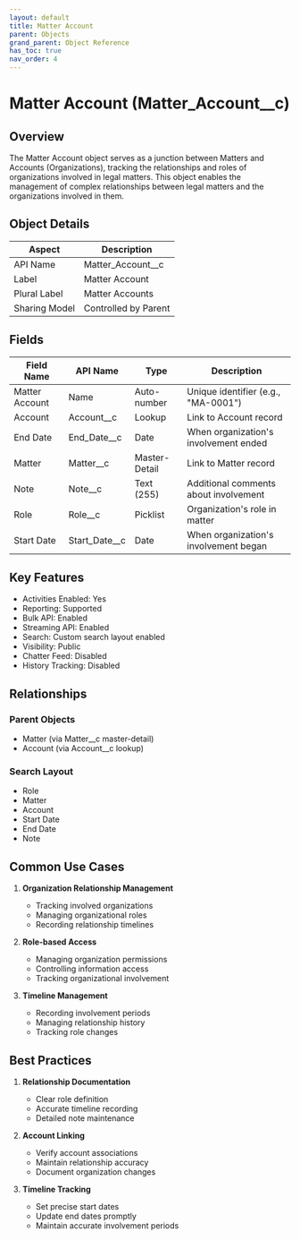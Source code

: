 ```yaml
---
layout: default
title: Matter Account
parent: Objects
grand_parent: Object Reference
has_toc: true
nav_order: 4
---
```


# Matter Account (Matter_Account__c)

## Overview

The Matter Account object serves as a junction between Matters and Accounts (Organizations), tracking the relationships and roles of organizations involved in legal matters. This object enables the management of complex relationships between legal matters and the organizations involved in them.

## Object Details

| Aspect | Description |
|--------|-------------|
| API Name | Matter_Account__c |
| Label | Matter Account |
| Plural Label | Matter Accounts |
| Sharing Model | Controlled by Parent |

## Fields

| Field Name | API Name | Type | Description |
|------------|----------|------|-------------|
| Matter Account | Name | Auto-number | Unique identifier (e.g., "MA-0001") |
| Account | Account__c | Lookup | Link to Account record |
| End Date | End_Date__c | Date | When organization's involvement ended |
| Matter | Matter__c | Master-Detail | Link to Matter record |
| Note | Note__c | Text (255) | Additional comments about involvement |
| Role | Role__c | Picklist | Organization's role in matter |
| Start Date | Start_Date__c | Date | When organization's involvement began |

## Key Features

- Activities Enabled: Yes
- Reporting: Supported
- Bulk API: Enabled
- Streaming API: Enabled
- Search: Custom search layout enabled
- Visibility: Public
- Chatter Feed: Disabled
- History Tracking: Disabled

## Relationships

### Parent Objects
- Matter (via Matter__c master-detail)
- Account (via Account__c lookup)

### Search Layout
- Role
- Matter
- Account
- Start Date
- End Date
- Note

## Common Use Cases

1. **Organization Relationship Management**
   - Tracking involved organizations
   - Managing organizational roles
   - Recording relationship timelines

2. **Role-based Access**
   - Managing organization permissions
   - Controlling information access
   - Tracking organizational involvement

3. **Timeline Management**
   - Recording involvement periods
   - Managing relationship history
   - Tracking role changes

## Best Practices

1. **Relationship Documentation**
   - Clear role definition
   - Accurate timeline recording
   - Detailed note maintenance

2. **Account Linking**
   - Verify account associations
   - Maintain relationship accuracy
   - Document organization changes

3. **Timeline Tracking**
   - Set precise start dates
   - Update end dates promptly
   - Maintain accurate involvement periods
